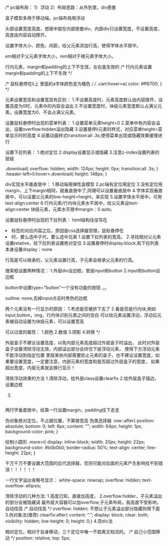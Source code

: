 /* 
pc端布局：
1）浮动
2）布局思路：从外到里，div嵌套

盒子模型多用于移动端，pc端布局用浮动

头部设置宽度高度，想居中就在内部嵌套div，内部div只设置宽度，不设置高度，高度由内容自动撑开。

设置字体大小、颜色、间距，给父元素添加行高，使得字体水平居中。

em相对于父元素字体大小，rem相对于根元素字体大小。

行内元素，margin和padding的上下不生效，左右是生效的
 /* 行内元素设置margin和padding的上下不生效 */

/* 鼠标悬停在li上 里面的a字体颜色变为橘色 */
/* .cart:hover>a{
    color: #ff6700;
} */


元素设置宽高和设置宽高有区别：
1.不设置高度时，元素高度默认由内容撑开，设置高度为0时，元素中的内容会溢出
2.不设置宽度时，块级元素宽度默认占满父元素，设置宽度为0，不会占满父元素。

设置鼠标悬停时出现的菜单列表：
1.设置菜单元素height=0
2.菜单中有内容会溢出，设置overflow:hidden溢出隐藏
3.设置悬停li元素时样式，对应菜单height=菜单显示时的高度
4.设置动画样式transition:all .3s;使得菜单出现或隐藏效果缓慢进行

设置下拉列表：
1.绝对定位
2.display设置显示或隐藏
3.注意z-index设置列表的层级

.download{
    overflow: hidden;
    width: 124px;
    height: 0px;
    transition:all .3s;
}
.header-left>li:hover>.download{
    height: 148px;
}



div实现水平垂直居中：
1.移动端用弹性盒模型
2.pc端有定位用定位
3.没有定位用margin，上下margin相同，就垂直居中了,同理可以设置垂直居中
4.字体实现垂直居中，可以设置父元素的line-height=height，来实现
5.设置字体水平居中，可用text-align:center
6.行内元素/行内块元素水平居中，给父元素设text-align:center
块级元素，元素水平居中margin：0 auto;

设置鼠标悬停时出现的下拉列表：
html结构往往写在<li>标签的对应内容之后，原因是css选择器受限，鼠标悬停在<li>时，要么选中子代，要么选中兄弟
1.设置下拉列表的宽高，
2.寻找相对父元素设置relative，给下拉列表设置绝对定位
3.设置悬停时display:block,和下拉列表本身设置display：none



行高是可以继承的，父元素设置行高，子元素会继承父元素的行高。



搜索框设置两种情况：
1.外层div设边框，里层input和button
2.input和button设边框

button中设置type="button"一个没有功能的按钮
<button type="button"></button>


outline: none;去掉input点击时黑色的边框


两个元素没有一行显示的原因：
1.考虑是否被挤下去了
2.看是否是行内块,例如input,button，img，行内块识别元素之间的空白
可以给元素设置浮动，浮动后元素被自动设置为块级元素，可以设置宽高


可以过度的属性：
1.颜色
2.数值
3.阴影
4.转换
*/


外层盒子不建议设置高度，以免内部元素高度超过外层盒子时溢出，
此时对外层盒子设置清除浮动无效，内部溢出部分会绊住下层浮动元素，
使得下方浮动元素不能浮动到指定位置
里层某些内部需要防止元素的盒子，也不建议设置宽度，如果要设置宽度，一定要注意，内部元素的宽度和是否超过外层盒子的宽度，
如果超出宽度，内层元素就会换行显示！


清除浮动效果的方法
1.清除浮动，给外层class设置clearfix
2.给外层盒子描边，设置边框
<div style="border: 1px solid transparent;"></div>

3.
<div style="background: red;height: 0;overflow: hidden;"></div>





两行字垂直居中，给第一行设置margin，padding往下走走

伪对象绝对定位，不占据位置，不算做宽高
伪类选择器
.row::after{
    position: absolute;
    bottom: 0;
    left: 6px;
    content: "";
    width: 64px;
    height: 1px;
    background-color: pink;
}


绘制小圆形
.more>i{
    display: inline-block;
    width: 20px;
    height: 22px;
    background-color: #b0b0b0;
    border-radius: 50%;
    text-align: center;
    line-height: 22px;
}


千万千万不要设置大范围的后代选择器，否则可能对后面的元素产生影响找不到错误！！！！！！


一行文字溢出省略号显示：
white-space: nowrap;
    overflow: hidden;
    text-overflow: ellipsis;


清除浮动的几种方法:
1.高度已知，直接加高度，
2.overflow:hidder，子元素溢出的部分会被隐藏调
最外层大容器可以加overflow,子元素布局，我高度不受影响，自动找高
  /* 自动找高 */
    overflow: hidden;
不想让子元素溢出部分隐藏则用下面
3.伪对象法(推荐)
clearfix:after{   content: ".";
    display: block;
    clear: both;
    visibility: hidden;
    line-height: 0;
    height: 0;}
4.空div法



相对定位，相对于自身移动，三个定位中唯一不脱离文档流的。
/* 自己小范围移动 */
    position: relative;
    top: 5px;